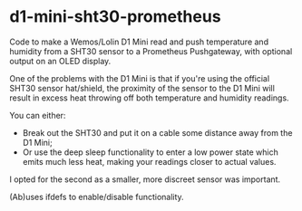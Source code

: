 # d1-mini-sht30-prometheus
Code to make a Wemos/Lolin D1 Mini read and push temperature and humidity from a SHT30 sensor to a Prometheus Pushgateway, with optional output on an OLED display.

One of the problems with the D1 Mini is that if you're using the official SHT30 sensor hat/shield, the proximity of the sensor to the D1 Mini will result in excess heat throwing off both temperature and humidity readings.

You can either:
- Break out the SHT30 and put it on a cable some distance away from the D1 Mini;
- Or use the deep sleep functionality to enter a low power state which emits much less heat, making your readings closer to actual values.

I opted for the second as a smaller, more discreet sensor was important.

(Ab)uses ifdefs to enable/disable functionality.
